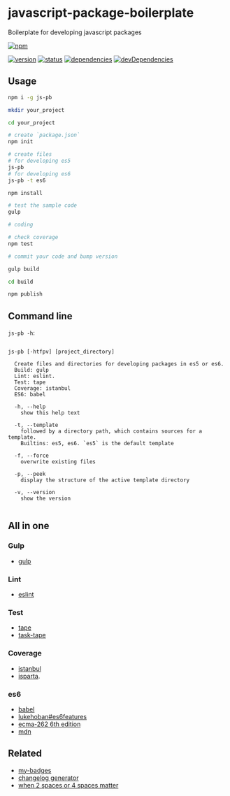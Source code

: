 # javascript-package-boilerplate
Boilerplate for developing javascript packages

[![npm](https://nodei.co/npm/js-pb.png?downloads=true)](https://www.npmjs.org/package/js-pb)

[![version](https://img.shields.io/npm/v/js-pb.svg)](https://www.npmjs.org/package/js-pb)
[![status](https://travis-ci.org/zoubin/javascript-package-boilerplate.svg?branch=master)](https://travis-ci.org/zoubin/javascript-package-boilerplate)
[![dependencies](https://david-dm.org/zoubin/javascript-package-boilerplate.svg)](https://david-dm.org/zoubin/javascript-package-boilerplate)
[![devDependencies](https://david-dm.org/zoubin/javascript-package-boilerplate/dev-status.svg)](https://david-dm.org/zoubin/javascript-package-boilerplate#info=devDependencies)

## Usage

```bash
npm i -g js-pb

mkdir your_project

cd your_project

# create `package.json`
npm init

# create files
# for developing es5
js-pb
# for developing es6
js-pb -t es6

npm install

# test the sample code
gulp

# coding

# check coverage
npm test

# commit your code and bump version

gulp build

cd build

npm publish

```

## Command line

`js-pb -h`:

```

js-pb [-htfpv] [project_directory]

  Create files and directories for developing packages in es5 or es6.
  Build: gulp
  Lint: eslint.
  Test: tape
  Coverage: istanbul
  ES6: babel

  -h, --help
    show this help text

  -t, --template
    followed by a directory path, which contains sources for a template.
    Builtins: es5, es6. `es5` is the default template

  -f, --force
    overwrite existing files

  -p, --peek
    display the structure of the active template directory

  -v, --version
    show the version


```

## All in one

### Gulp

* [gulp](https://github.com/gulpjs/gulp)

### Lint

* [eslint](https://github.com/eslint/eslint)

### Test

* [tape](https://github.com/substack/tape)
* [task-tape](https://github.com/zoubin/task-tape)

### Coverage

* [istanbul](https://github.com/SBoudrias/gulp-istanbul)
* [isparta](https://github.com/douglasduteil/isparta).

### es6

* [babel](https://babeljs.io/)
* [lukehoban#es6features](https://github.com/lukehoban/es6features)
* [ecma-262 6th edition](http://www.ecma-international.org/ecma-262/6.0/)
* [mdn](https://developer.mozilla.org/en-US/docs/Web/JavaScript)

## Related

* [my-badges](https://github.com/zoubin/my-badges)
* [changelog generator](https://github.com/th507/changen)
* [when 2 spaces or 4 spaces matter](https://github.com/zoubin/vim-tabstop)

